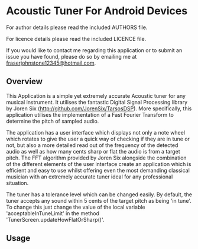 # Acoustic Tuner For Android Devices

For author details please read the included AUTHORS file. 

For licence details please read the included LICENCE file.

If you would like to contact me regarding this application or to submit an issue you have found, please 
do so by emailing me at fraserjohnstone12345@hotmail.com.

## Overview

This Application is a simple yet extremely accurate Acoustic tuner for any musical instrument. It utilises
the fantastic Digital Signal Processing library by Joren Six (http://github.com/JorenSix/TarsosDSP). 
More specifically, this application utilises the implementation of a Fast Fourier Transform to
determine the pitch of sampled audio.

The application has a user interface which displays not only a note wheel which rotates to give the
user a quick way of checking if they are in tune or not, but also a more detailed read out of the
frequency of the detected audio as well as how many cents sharp or flat the audio is from a target
pitch. The FFT algorithm provided by Joren Six alongside the combination of the different elements 
of the user interface create an application which is efficient and easy to use whilst offering even the 
most demanding classical musician with an extremely accurate tuner ideal for any professional situation.

The tuner has a tolerance level which can be changed easily. By default, the tuner accepts any sound
within 5 cents of the target pitch as being 'in tune'. To change this just change the value of the local
variable 'acceptableInTuneLimit' in the method 'TunerScreen.updateHowFlatOrSharp()'.

## Usage


